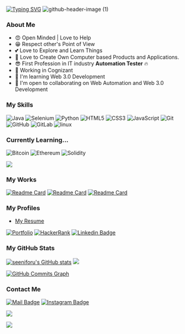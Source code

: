 

[![Typing SVG](https://readme-typing-svg.herokuapp.com?color=%234507F7&size=32&lines=Hi+I'm+Srinivasan)](https://git.io/typing-svg) 
![github-header-image (1)](https://user-images.githubusercontent.com/91478125/168420092-0d7dad09-8fe5-4e7a-bde4-1df17458288d.png)


### About Me

* 😍 Open Minded | Love to Help
* 😁 Respect other's Point of View
* 💕 Love to Explore and Learn Things
* 🎉 Love to Create Own Computer based Products and Applications.
* 😎 First Profession in IT industry **Automation Tester** 🔥
* 🤞 Working in Cognizant 
* 🧠  I'm learning Web 3.0 Development
* 🤝  I'm open to collaborating on Web Automation and Web 3.0 Development

### My Skills

![Java](https://img.shields.io/badge/java-%23ED8B00.svg?style=for-the-badge&logo=java&logoColor=white) ![Selenium](https://img.shields.io/badge/-selenium-%43B02A?style=for-the-badge&logo=selenium&logoColor=white) ![Python](https://img.shields.io/badge/python-3670A0?style=for-the-badge&logo=python&logoColor=ffdd54) ![HTML5](https://img.shields.io/badge/html5-%23E34F26.svg?style=for-the-badge&logo=html5&logoColor=white) ![CSS3](https://img.shields.io/badge/css3-%231572B6.svg?style=for-the-badge&logo=css3&logoColor=white) ![JavaScript](https://img.shields.io/badge/javascript-%23323330.svg?style=for-the-badge&logo=javascript&logoColor=%23F7DF1E)
![Git](https://img.shields.io/badge/git-%23F05033.svg?style=for-the-badge&logo=git&logoColor=white) ![GitHub](https://img.shields.io/badge/github-%23121011.svg?style=for-the-badge&logo=github&logoColor=white) ![GitLab](https://img.shields.io/badge/gitlab-%23181717.svg?style=for-the-badge&logo=gitlab&logoColor=white) ![linux](https://img.shields.io/badge/Linux-FCC624.svg?style=for-the-badge&logo=Linux&logoColor=black)  

### Currently Learning... 

![Bitcoin](https://img.shields.io/badge/Bitcoin-000?style=for-the-badge&logo=bitcoin&logoColor=white) ![Ethereum](https://img.shields.io/badge/Ethereum-3C3C3D?style=for-the-badge&logo=Ethereum&logoColor=white) ![Solidity](https://img.shields.io/badge/Solidity-%23363636.svg?style=for-the-badge&logo=solidity&logoColor=white)

![](https://github-readme-stats.vercel.app/api/top-langs/?username=seeniforu&theme=radical&hide_border=true&include_all_commits=true&count_private=false&layout=compact)

### My Works

[![Readme Card](https://github-readme-stats.vercel.app/api/pin/?username=seeniforu&repo=Useful_Repository&theme=codeSTACKr)](https://github.com/seeniforu/Useful_Repository)
[![Readme Card](https://github-readme-stats.vercel.app/api/pin/?username=seeniforu&repo=Automation-Framework&theme=codeSTACKr)](https://github.com/seeniforu/Automation-Framework)
[![Readme Card](https://github-readme-stats.vercel.app/api/pin/?username=seeniforu&repo=Own-Small-Applicatons&theme=codeSTACKr)](https://github.com/seeniforu/Own-Small-Applicatons)


### My Profiles

- [My Resume](https://app.flowcv.com/resume-feedback/u5aWrxP4yZSZtm74-AtsX)

[![Portfolio](https://img.shields.io/badge/Portfolio-%23000000.svg?style=for-the-badge&logo=firefox&logoColor=#FF7139)](https://flowcv.me/srinivasan)
[![HackerRank](https://img.shields.io/badge/-Hackerrank-2EC866?style=for-the-badge&logo=HackerRank&logoColor=white)](https://www.hackerrank.com/srinivasanforu7)
[![Linkedin Badge](https://img.shields.io/badge/linkedin-%230077B5.svg?&style=for-the-badge&logo=linkedin&logoColor=white)](https://in.linkedin.com/in/srinivasan-karthikeyan-b17b3221a)

### My GitHub Stats

<a href="http://www.github.com/seeniforu"><img src="https://github-readme-stats.vercel.app/api?username=seeniforu&show_icons=true&hide=&count_private=true&title_color=0891b2&text_color=ffffff&icon_color=0891b2&bg_color=1c1917&hide_border=true&show_icons=true" alt="seeniforu's GitHub stats" /></a>  <a href="http://www.github.com/seeniforu"><img src="https://github-readme-streak-stats.herokuapp.com/?user=seeniforu&stroke=ffffff&background=1c1917&ring=0891b2&fire=0891b2&currStreakNum=ffffff&currStreakLabel=0891b2&sideNums=ffffff&sideLabels=ffffff&dates=ffffff&hide_border=true" /></a>

<a href="http://www.github.com/seeniforu"><img src="https://activity-graph.herokuapp.com/graph?username=seeniforu&bg_color=1c1917&color=ffffff&line=0891b2&point=ffffff&area_color=1c1917&area=true&hide_border=true&custom_title=GitHub%20Commits%20Graph" alt="GitHub Commits Graph" /></a>



### Contact Me

[![Mail Badge](https://img.shields.io/badge/Gmail-D14836?style=for-the-badge&logo=gmail&logoColor=white)](mailto:srinivasanforu7@gmail.com)
[![Instagram Badge](https://img.shields.io/badge/instagram-C83472?style=for-the-badge&logo=instagram&logoColor=white)](https://instagram.com/seeni_for_u?utm_medium=copy_link)



<p align="left">
<img src="https://readme-typing-svg.herokuapp.com?color=%230236F7&size=28&lines=Thank+You.."></img>
</p>

[![](https://visitcount.itsvg.in/api?id=seeniforu&icon=0&color=0)](https://visitcount.itsvg.in)

